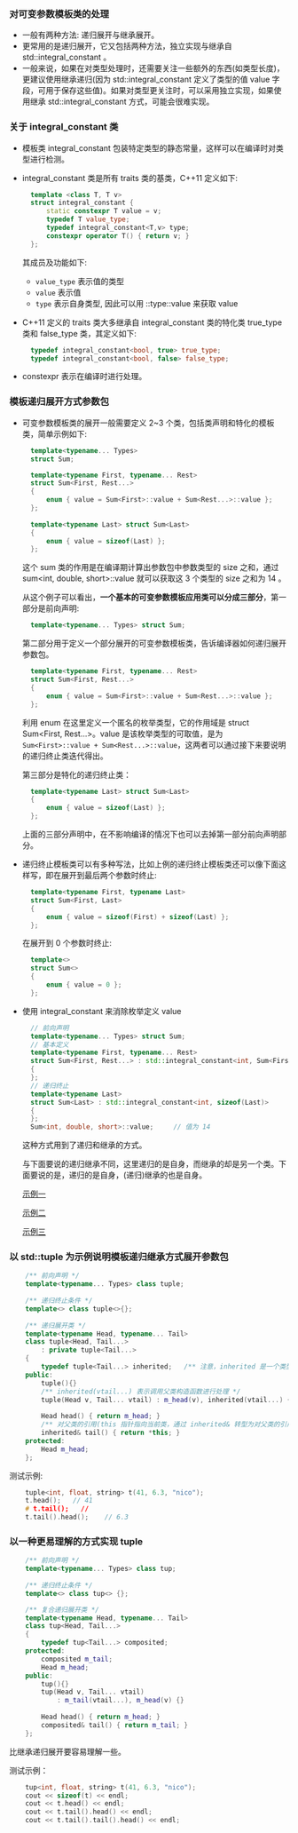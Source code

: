 
### 对可变参数模板类的处理
- 一般有两种方法: 递归展开与继承展开。
- 更常用的是递归展开，它又包括两种方法，独立实现与继承自 std::integral_constant 。
- 一般来说，如果在对类型处理时，还需要关注一些额外的东西(如类型长度)，更建议使用继承递归(因为 std::integral_constant 定义了类型的值 value 字段，可用于保存这些值)。如果对类型更关注时，可以采用独立实现，如果使用继承 std::integral_constant 方式，可能会很难实现。


### 关于 integral_constant 类
- 模板类 integral_constant  包装特定类型的静态常量，这样可以在编译时对类型进行检测。
- integral_constant 类是所有 traits 类的基类，C++11 定义如下:
  ```c++
    template <class T, T v>
    struct integral_constant {
        static constexpr T value = v;
        typedef T value_type;
        typedef integral_constant<T,v> type;
        constexpr operator T() { return v; }
    };
  ```

  其成员及功能如下:
    + `value_type`  表示值的类型
    + `value`       表示值
    + `type`        表示自身类型, 因此可以用 ::type::value 来获取 value

- C++11 定义的 traits 类大多继承自 integral_constant 类的特化类 true_type 类和 false_type 类，其定义如下:
  ```c++
    typedef integral_constant<bool, true> true_type;
    typedef integral_constant<bool, false> false_type;
  ```
- constexpr 表示在编译时进行处理。


### 模板递归展开方式参数包
- 可变参数模板类的展开一般需要定义 2~3 个类，包括类声明和特化的模板类，简单示例如下:
  ```c++
    template<typename... Types>
    struct Sum;

    template<typename First, typename... Rest>
    struct Sum<First, Rest...>
    {
        enum { value = Sum<First>::value + Sum<Rest...>::value };
    };
    
    template<typename Last> struct Sum<Last>
    {
        enum { value = sizeof(Last) };
    };
  ```
  这个 sum 类的作用是在编译期计算出参数包中参数类型的 size 之和，通过 sum<int, double, short>::value 就可以获取这 3 个类型的 size 之和为 14 。

  从这个例子可以看出，**一个基本的可变参数模板应用类可以分成三部分**，第一部分是前向声明:
  ```c++
    template<typename... Types> struct Sum;
  ```
  
  第二部分用于定义一个部分展开的可变参数模板类，告诉编译器如何递归展开参数包。
  ```c++
    template<typename First, typename... Rest>
    struct Sum<First, Rest...>
    {
        enum { value = Sum<First>::value + Sum<Rest...>::value };
    };
  ```
  利用 enum 在这里定义一个匿名的枚举类型，它的作用域是 struct Sum<First, Rest...>。value 是该枚举类型的可取值，是为 `Sum<First>::value + Sum<Rest...>::value`，这两者可以通过接下来要说明的递归终止类迭代得出。
  
  第三部分是特化的递归终止类：
  ```c++
    template<typename Last> struct Sum<Last>
    {
        enum { value = sizeof(Last) };
    };
  ```
  
  上面的三部分声明中，在不影响编译的情况下也可以去掉第一部分前向声明部分。

- 递归终止模板类可以有多种写法，比如上例的递归终止模板类还可以像下面这样写，即在展开到最后两个参数时终止:
  ```c++
    template<typename First, typename Last>
    struct Sum<First, Last>
    {
        enum { value = sizeof(First) + sizeof(Last) };
    };
  ```

  在展开到 0 个参数时终止:
  ```c++
    template<>
    struct Sum<>
    {
        enum { value = 0 };
    };
  ```

- 使用 integral_constant 来消除枚举定义 value
  ```c++
    // 前向声明
    template<typename... Types> struct Sum;
    // 基本定义
    template<typename First, typename... Rest>
    struct Sum<First, Rest...> : std::integral_constant<int, Sum<First>::value + Sum<Rest...>::value>
    {
    };
    // 递归终止
    template<typename Last>
    struct Sum<Last> : std::integral_constant<int, sizeof(Last)>
    {
    };
    Sum<int, double, short>::value;     // 值为 14
  ```
  这种方式用到了递归和继承的方式。
  
  与下面要说的递归继承不同，这里递归的是自身，而继承的却是另一个类。下面要说的是，递归的是自身，(递归)继承的也是自身。

  [示例一](01_template_class/02_class_args.cpp)
  
  [示例二](01_template_class/03_class_args2.cpp)
  
  [示例三](01_template_class/04_summator.cpp)
  

### 以 std::tuple 为示例说明模板递归继承方式展开参数包
```c++
    /** 前向声明 */
    template<typename... Types> class tuple;
    
    /** 递归终止条件 */
    template<> class tuple<>{};
    
    /** 递归展开类 */
    template<typename Head, typename... Tail>
    class tuple<Head, Tail...>
        : private tuple<Tail...>
    {
        typedef tuple<Tail...> inherited;   /** 注意，inherited 是一个类型，父类类型 */
    public:
        tuple(){}
        /** inherited(vtail...) 表示调用父类构造函数进行处理 */
        tuple(Head v, Tail... vtail) : m_head(v), inherited(vtail...) {}
        
        Head head() { return m_head; }
        /** 对父类的引用(this 指针指向当前类，通过 inherited& 转型为对父类的引用) */
        inherited& tail() { return *this; }
    protected:
        Head m_head;
    };
```
测试示例:
```c++
    tuple<int, float, string> t(41, 6.3, "nico");
    t.head();   // 41
    # t.tail();   //
    t.tail().head();    // 6.3
```


### 以一种更易理解的方式实现 tuple
```c++
    /** 前向声明 */
    template<typename... Types> class tup;
    
    /** 递归终止条件 */
    template<> class tup<> {};

    /** 复合递归展开类 */
    template<typename Head, typename... Tail>
    class tup<Head, Tail...>
    {
        typedef tup<Tail...> composited;
    protected:
        composited m_tail;
        Head m_head;
    public:
        tup(){}
        tup(Head v, Tail... vtail)
            : m_tail(vtail...), m_head(v) {}
        
        Head head() { return m_head; }
        composited& tail() { return m_tail; }
    };
```
比继承递归展开要容易理解一些。

测试示例：
```c++
    tup<int, float, string> t(41, 6.3, "nico");
    cout << sizeof(t) << endl;
    cout << t.head() << endl;
    cout << t.tail().head() << endl;
    cout << t.tail().tail().head() << endl;
```
